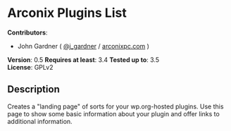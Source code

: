 # Arconix Plugins List

**Contributors**:

* John Gardner ( [@j_gardner](http://twitter.com/j_gardner ) / [arconixpc.com](http://arconixpc.com/) )

**Version**: 0.5
**Requires at least**: 3.4
**Tested up to**: 3.5  
**License**: GPLv2

## Description

Creates a "landing page" of sorts for your wp.org-hosted plugins. Use this page to show some basic information about your plugin and offer links to additional information.
